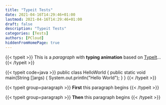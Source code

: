 ```yaml
---
title: "Typeit Tests"
date: 2021-04-16T14:29:46+01:00
lastmod: 2021-04-16T14:29:46+01:00
draft: false
description: "Typeit Tests"
categories: [Tests]
authors: [PCloud]
hiddenFromHomePage: true
---
```


<!--more-->

{{< typeit >}}
This is a *paragraph* with **typing animation** based on [TypeIt](https://typeitjs.com/)...
{{< /typeit >}}

{{< typeit code=java >}}
public class HelloWorld {
    public static void main(String []args) {
        System.out.println("Hello World");
    }
}
{{< /typeit >}}

{{< typeit group=paragraph >}}
**First** this paragraph begins
{{< /typeit >}}

{{< typeit group=paragraph >}}
**Then** this paragraph begins
{{< /typeit >}}
